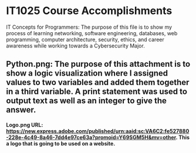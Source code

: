 # IT1025 Course Accomplishments 
IT Concepts for Programmers: The purpose of this file is to show my process of learning networking, software engineering, databases, web programming, computer architecture, security, ethics, and career awareness while working towards a Cybersecurity Major.
## Python.png: The purpose of this attachment is to show a logic visualization where I assigned values to two variables and added them together in a third variable. A print statement was used to output text as well as an integer to give the answer.
#### Logo.png URL: https://new.express.adobe.com/published/urn:aaid:sc:VA6C2:fe527880-228e-4c49-8a46-7dd4e97ce63a?promoid=Y69SGM5H&mv=other. This a logo that is going to be used on a website.
